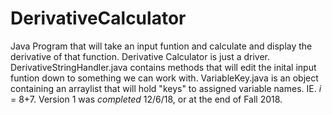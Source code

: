 # DerivativeCalculator
Java Program that will take an input funtion and calculate and display the derivative of that function.
Derivative Calculator is just a driver.
DerivativeStringHandler.java contains methods that will edit the inital input funtion down to something we can work with.
VariableKey.java is an object containing an arraylist that will hold "keys" to assigned variable names. IE. _i_ = 8+7.
Version 1 was *completed* 12/6/18, or at the end of Fall 2018.
